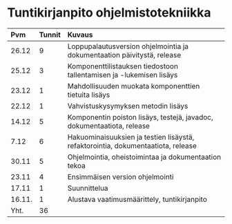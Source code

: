 # Tuntikirjanpito ohjelmistotekniikka

| Pvm   | Tunnit | Kuvaus |
| :-----|:-------| :------|
| 26.12 | 9 | Loppupalautusversion ohjelmointia ja dokumentaation päivitystä, release
| 25.12 | 3  | Komponenttilistauksen tiedostoon tallentamisen ja -lukemisen lisäys
| 23.12 | 1  | Mahdollisuuden muokata komponenttien tietuita lisäys
| 22.12 | 1  | Vahvistuskysymyksen metodin lisäys
| 14.12 | 5  | Komponentin poiston lisäys, testejä, javadoc, dokumentaatiota, release
|  7.12 | 6  | Hakuominaisuuksien ja testien lisäystä, refaktorointia, dokumentaatiota, release
| 30.11 | 5  | Ohjelmointia, oheistoimintaa ja dokumentaation tekoa
| 23.11 | 4	 | Ensimmäisen version ohjelmointi |
| 17.11 | 1	 | Suunnittelua |
| 16.11.| 1      | Alustava vaatimusmäärittely, tuntikirjanpito |
| Yht.  | 36      | | 
